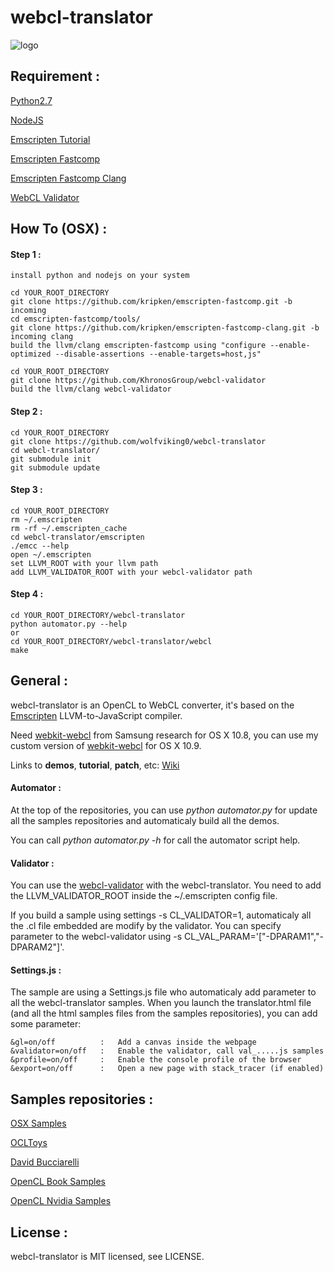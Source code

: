 webcl-translator
================

![logo](http://wolfviking0.github.io/webcl-translator/images/webcl.png)

Requirement :
-------------

[Python2.7](http://python.org)

[NodeJS](http://nodejs.org)

[Emscripten Tutorial](https://github.com/kripken/emscripten/wiki/LLVM-Backend)

[Emscripten Fastcomp](https://github.com/kripken/emscripten-fastcomp.git)

[Emscripten Fastcomp Clang](https://github.com/kripken/emscripten-fastcomp-clang.git)

[WebCL Validator](https://github.com/KhronosGroup/webcl-validator)

How To (OSX) :
--------------

#### Step 1 :

	install python and nodejs on your system

	cd YOUR_ROOT_DIRECTORY
	git clone https://github.com/kripken/emscripten-fastcomp.git -b incoming
	cd emscripten-fastcomp/tools/
	git clone https://github.com/kripken/emscripten-fastcomp-clang.git -b incoming clang
	build the llvm/clang emscripten-fastcomp using "configure --enable-optimized --disable-assertions --enable-targets=host,js"

	cd YOUR_ROOT_DIRECTORY
	git clone https://github.com/KhronosGroup/webcl-validator
	build the llvm/clang webcl-validator

#### Step 2 :

	cd YOUR_ROOT_DIRECTORY
	git clone https://github.com/wolfviking0/webcl-translator
	cd webcl-translator/
	git submodule init
	git submodule update
	
#### Step 3 :

	cd YOUR_ROOT_DIRECTORY
	rm ~/.emscripten
	rm -rf ~/.emscripten_cache
	cd webcl-translator/emscripten
	./emcc --help
	open ~/.emscripten
	set LLVM_ROOT with your llvm path
	add LLVM_VALIDATOR_ROOT with your webcl-validator path
	
#### Step 4 :

	cd YOUR_ROOT_DIRECTORY/webcl-translator
	python automator.py --help
	or
	cd YOUR_ROOT_DIRECTORY/webcl-translator/webcl
	make
	

General :
---------

webcl-translator is an OpenCL to WebCL converter, it's based on the [Emscripten](https://github.com/kripken/emscripten) LLVM-to-JavaScript compiler.

Need [webkit-webcl](https://github.com/SRA-SiliconValley/webkit-webcl) from Samsung research for OS X 10.8, you can use my custom version of [webkit-webcl](https://github.com/wolfviking0/webcl-webkit) for OS X 10.9.

Links to **demos**, **tutorial**, **patch**, etc: [Wiki](https://github.com/wolfviking0/webcl-translator/wiki)

#### Automator :

At the top of the repositories, you can use _python automator.py_ for update all the samples repositories and automaticaly build all the demos.

You can call _python automator.py -h_ for call the automator script help.

#### Validator :

You can use the [webcl-validator](https://github.com/KhronosGroup/webcl-validator) with the webcl-translator. You need to add the LLVM_VALIDATOR_ROOT inside the ~/.emscripten config file.

If you build a sample using settings -s CL_VALIDATOR=1, automaticaly all the .cl file embedded are modify by the validator. You can specify parameter to the webcl-validator using -s CL_VAL_PARAM='["-DPARAM1","-DPARAM2"]'.

#### Settings.js :

The sample are using a Settings.js file who automaticaly add parameter to all the webcl-translator samples. When you launch the translator.html file (and all the html samples files from the samples repositories), you can add some parameter:

	&gl=on/off 			:	Add a canvas inside the webpage				
	&validator=on/off 	:	Enable the validator, call val_.....js samples 
	&profile=on/off 	:	Enable the console profile of the browser	
	&export=on/off		:	Open a new page with stack_tracer (if enabled)


Samples repositories :
----------------------

[OSX Samples](https://github.com/wolfviking0/webcl-osx-sample)

[OCLToys](https://github.com/wolfviking0/webcl-ocltoys)

[David Bucciarelli](https://github.com/wolfviking0/webcl-davibu)

[OpenCL Book Samples](https://github.com/wolfviking0/webcl-book-samples)

[OpenCL Nvidia Samples](https://github.com/wolfviking0/webcl-ocl-nvidia)

License :
---------

webcl-translator is MIT licensed, see LICENSE.
